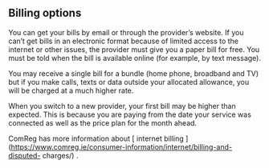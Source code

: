 ##  Billing options

You can get your bills by email or through the provider’s website. If you
can’t get bills in an electronic format because of limited access to the
internet or other issues, the provider must give you a paper bill for free.
You must be told when the bill is available online (for example, by text
message).

You may receive a single bill for a bundle (home phone, broadband and TV) but
if you make calls, texts or data outside your allocated allowance, you will be
charged at a much higher rate.

When you switch to a new provider, your first bill may be higher than
expected. This is because you are paying from the date your service was
connected as well as the price plan for the month ahead.

ComReg has more information about [ internet billing
](https://www.comreg.ie/consumer-information/internet/billing-and-disputed-
charges/) .
